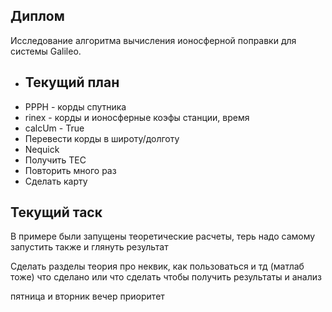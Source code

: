 ## Диплом
Исследование алгоритма вычисления ионосферной поправки для системы Galileo.

+ ## Текущий план
+ PPPH  - корды спутника
+ rinex - корды и ионосферные коэфы станции, время
+ calcUm - True
+ Перевести корды в широту/долготу
+ Nequick
+ Получить TEC
+ Повторить много раз
+ Сделать карту

## Текущий таск

В примере были запущены теоретические расчеты, терь надо самому запустить также и глянуть результат

Сделать разделы
теория
про неквик, как пользоваться и тд (матлаб тоже)
что сделано или что сделать чтобы получить
результаты и анализ


пятница и вторник вечер приоритет
